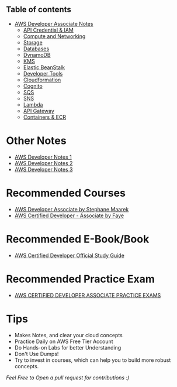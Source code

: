 ## Table of contents

- [AWS Developer Associate Notes](#project-name)
  - [API Credential & IAM ](https://github.com/adilshehzad786/AWS-Developer-Associate-Notes/blob/main/IAM/iam.md)
  - [Compute and Networking ](https://github.com/adilshehzad786/AWS-Developer-Associate-Notes/blob/main/Compute%20&%20Networking/compute&networking.md)
  - [Storage](https://github.com/adilshehzad786/AWS-Developer-Associate-Notes/blob/main/Storage/storage.md)
  - [Databases](https://github.com/adilshehzad786/AWS-Developer-Associate-Notes/blob/main/Databases/databases.md)
  - [DynamoDB](https://github.com/adilshehzad786/AWS-Developer-Associate-Notes/blob/main/DynamoDB/dynamodb.md)
  - [KMS](https://github.com/adilshehzad786/AWS-Developer-Associate-Notes/blob/main/KMS/KMS.md)
  - [Elastic BeanStalk](https://github.com/adilshehzad786/AWS-Developer-Associate-Notes/blob/main/Elastic%20BeanStalk/elasticbeanstalk.md)
  - [Developer Tools](https://github.com/adilshehzad786/AWS-Developer-Associate-Notes/blob/main/Developer%20Tools/developertools.md)
  - [Cloudformation](https://github.com/adilshehzad786/AWS-Developer-Associate-Notes/blob/main/Cloudformation/cloudformation.md)
  - [Cognito](https://github.com/adilshehzad786/AWS-Developer-Associate-Notes/blob/main/Cognito/cognito.md)
  - [SQS](https://github.com/adilshehzad786/AWS-Developer-Associate-Notes/blob/main/SQS/sqs.md)
  - [SNS](https://github.com/adilshehzad786/AWS-Developer-Associate-Notes/blob/main/SNS/sns.md)
  - [Lambda](https://github.com/adilshehzad786/AWS-Developer-Associate-Notes/blob/main/Lambda/Lambda.md)
  - [API Gateway](https://github.com/adilshehzad786/AWS-Developer-Associate-Notes/tree/main/API%20Gateway)
  - [Containers & ECR](https://github.com/adilshehzad786/AWS-Developer-Associate-Notes/tree/main/ECS-Fargate-ECR)

# Other Notes 

- [AWS Developer Notes 1](https://github.com/mransbro/aws-developer-notes)
- [AWS Developer Notes 2](http://clusterfrak.com/notes/certs/aws_deva_notes/)
- [AWS Developer Notes 3](https://www.notion.so/AWS-Certified-Developer-Associate-Notes-fd46d61073764ab8b48eb4a6b0f597df)


# Recommended Courses 

- [AWS Developer Associate by Stephane Maarek](https://www.udemy.com/course/aws-certified-developer-associate-dva-c01/)
- [AWS Certified Developer - Associate by Faye](https://acloudguru.com/course/aws-certified-developer-associate)

# Recommended E-Book/Book

- [AWS Certified Developer Official Study Guide](https://www.amazon.com/Certified-Developer-Official-Study-Guide/dp/1119508193)

# Recommended Practice Exam
- [AWS CERTIFIED DEVELOPER ASSOCIATE PRACTICE EXAMS](https://tutorialsdojo.com/courses/aws-certified-developer-associate-practice-exams/)


# Tips

* Makes Notes, and clear your cloud concepts
* Practice Daily on AWS Free Tier Account 
* Do Hands-on Labs for better Understanding 
* Don't Use Dumps! 
* Try to invest in courses, which can help you to build more robust concepts. 

_Feel Free to Open a pull request for contributions :)_